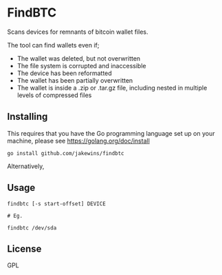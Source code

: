 # FindBTC

Scans devices for remnants of bitcoin wallet files. 

The tool can find wallets even if;

- The wallet was deleted, but not overwritten
- The file system is corrupted and inaccessible
- The device has been reformatted
- The wallet has been partially overwritten
- The wallet is inside a .zip or .tar.gz file, including 
  nested in multiple levels of compressed files
  
## Installing

This requires that you have the Go programming language set up on your 
machine, please see https://golang.org/doc/install 

    go install github.com/jakewins/findbtc
    
Alternatively, 

## Usage

    findbtc [-s start-offset] DEVICE
    
    # Eg.
    
    findbtc /dev/sda
    
## License

GPL